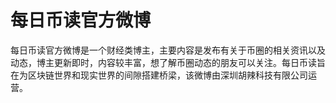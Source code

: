 # 

# 每日币读官方微博

每日币读官方微博是一个财经类博主，主要内容是发布有关于币圈的相关资讯以及动态，博主更新即时，内容较丰富，想了解币圈动态的朋友可以关注。每日币读旨在为区块链世界和现实世界的间隙搭建桥梁，该微博由深圳胡辣科技有限公司运营。



